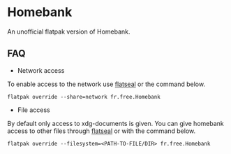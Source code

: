 # Homebank    

An unofficial flatpak version of Homebank.

## FAQ

- Network access

To enable access to the network use [flatseal](https://flathub.org/apps/details/com.github.tchx84.Flatseal) or the command below.

```
flatpak override --share=network fr.free.Homebank
```

- File access

By default only access to xdg-documents is given. You can give homebank access to other files through 
[flatseal](https://flathub.org/apps/details/com.github.tchx84.Flatseal) or with the command below.

```
flatpak override --filesystem=<PATH-TO-FILE/DIR> fr.free.Homebank
```
